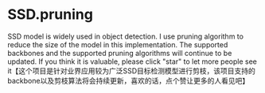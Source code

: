# SSD.pruning
SSD model is widely used in object detection. I use pruning algorithm to reduce the size of the model in this implementation. The supported backbones and the supported pruning algorithms will continue to be updated. If you think it is valuable, please click "star" to let more people see it【这个项目是针对业界应用较为广泛SSD目标检测模型进行剪枝，该项目支持的backbone以及剪枝算法将会持续更新，喜欢的话，点个赞让更多的人看见吧】
